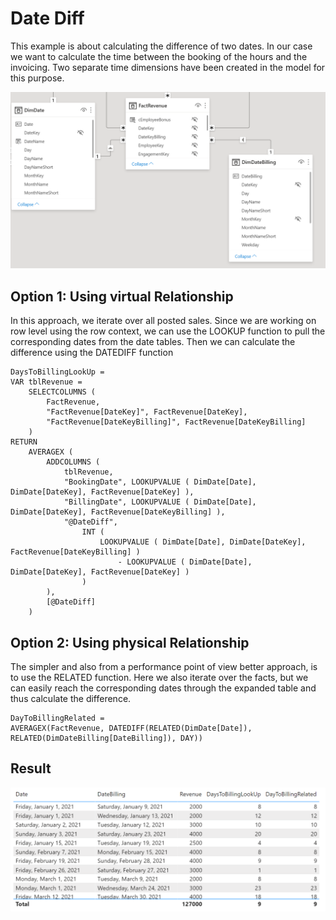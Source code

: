 # Date Diff

This example is about calculating the difference of two dates. In our case we want to calculate the time between the booking of the hours and the invoicing. Two separate time dimensions have been created in the model for this purpose.

![Agenda](02_DateDiff.PNG) <br>

## Option 1: Using virtual Relationship

In this approach, we iterate over all posted sales. Since we are working on row level using the row context, we can use the LOOKUP function to pull the corresponding dates from the date tables. Then we can calculate the difference using the DATEDIFF function

```dax
DaysToBillingLookUp = 
VAR tblRevenue =
    SELECTCOLUMNS (
        FactRevenue,
        "FactRevenue[DateKey]", FactRevenue[DateKey],
        "FactRevenue[DateKeyBilling]", FactRevenue[DateKeyBilling]
    )
RETURN
    AVERAGEX (
        ADDCOLUMNS (
            tblRevenue,
            "BookingDate", LOOKUPVALUE ( DimDate[Date], DimDate[DateKey], FactRevenue[DateKey] ),
            "BillingDate", LOOKUPVALUE ( DimDate[Date], DimDate[DateKey], FactRevenue[DateKeyBilling] ),
            "@DateDiff",
                INT (
                    LOOKUPVALUE ( DimDate[Date], DimDate[DateKey], FactRevenue[DateKeyBilling] )
                        - LOOKUPVALUE ( DimDate[Date], DimDate[DateKey], FactRevenue[DateKey] )
                )
        ),
        [@DateDiff]
    )
```

## Option 2: Using physical Relationship

The simpler and also from a performance point of view better approach, is to use the RELATED function. Here we also iterate over the facts, but we can easily reach the corresponding dates through the expanded table and thus calculate the difference.

```dax
DayToBillingRelated = 
AVERAGEX(FactRevenue, DATEDIFF(RELATED(DimDate[Date]), RELATED(DimDateBilling[DateBilling]), DAY))
```

## Result

![Agenda](01_DateDiff.PNG) <br>